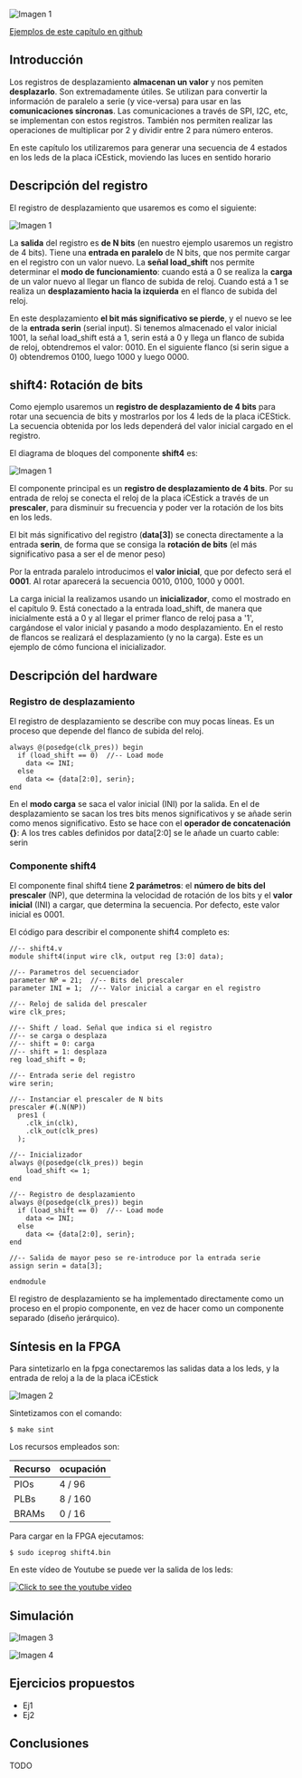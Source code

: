 ![Imagen 1](https://github.com/Obijuan/open-fpga-verilog-tutorial/raw/master/tutorial/T10-shif-register/images/shift4-2.png)

[Ejemplos de este capítulo en github](https://github.com/Obijuan/open-fpga-verilog-tutorial/tree/master/tutorial/T10-shif-register)

## Introducción
Los registros de desplazamiento **almacenan un valor** y nos pemiten **desplazarlo**. Son extremadamente útiles. Se utilizan para convertir la información de paralelo a serie (y vice-versa) para usar en las **comunicaciones síncronas**. Las comunicaciones a través de SPI, I2C, etc, se implementan con estos registros. También nos permiten realizar las operaciones de multiplicar por 2 y dividir entre 2 para número enteros.

En este capítulo los utilizaremos para generar una secuencia de 4 estados en los leds de la placa iCEstick, moviendo las luces en sentido horario

## Descripción del registro
El registro de desplazamiento que usaremos es como el siguiente:

![Imagen 1](https://github.com/Obijuan/open-fpga-verilog-tutorial/raw/master/tutorial/T10-shif-register/images/shift4-2.png)

La **salida** del registro es **de N bits** (en nuestro ejemplo usaremos un registro de 4 bits). Tiene una **entrada en paralelo** de N bits, que nos permite cargar en el registro con un valor nuevo. La **señal load_shift** nos permite determinar el **modo de funcionamiento**: cuando está a 0 se realiza la **carga** de un valor nuevo al llegar un flanco de subida de reloj. Cuando está a 1 se realiza un **desplazamiento hacia la izquierda** en el flanco de subida del reloj.

En este desplazamiento **el bit más significativo se pierde**, y el nuevo se lee de la **entrada serin** (serial input). Si tenemos almacenado el valor inicial 1001, la señal load_shift está a 1, serin está a 0 y llega un flanco de subida de reloj, obtendremos el valor:  0010.  En el siguiente flanco (si serin sigue a 0) obtendremos 0100, luego 1000 y luego 0000.

## shift4: Rotación de bits

Como ejemplo usaremos un **registro de desplazamiento de 4 bits** para rotar una secuencia de bits y mostrarlos por los 4 leds de la placa iCEStick. La secuencia obtenida por los leds dependerá del valor inicial cargado en el registro.

El diagrama de bloques del componente **shift4** es:

![Imagen 1](https://github.com/Obijuan/open-fpga-verilog-tutorial/raw/master/tutorial/T10-shif-register/images/shift4-1.png)

El componente principal es un **registro de desplazamiento de 4 bits**. Por su entrada de reloj se conecta el reloj de la placa iCEstick a través de un **prescaler**, para disminuir su frecuencia y poder ver la rotación de los bits en los leds.

El bit más significativo del registro (**data[3]**) se conecta directamente a la entrada **serin**, de forma que se consiga la **rotación de bits** (el más significativo pasa a ser el de menor peso)

Por la entrada paralelo introducimos el **valor inicial**, que por defecto será el **0001**. Al rotar aparecerá la secuencia 0010, 0100, 1000 y 0001.

La carga inicial la realizamos usando un **inicializador**, como el mostrado en el capítulo 9. Está conectado a la entrada load_shift, de manera que inicialmente está a 0 y al llegar el primer flanco de reloj pasa a '1', cargándose el valor inicial y pasando a modo desplazamiento. En el resto de flancos se realizará el desplazamiento (y no la carga).  Este es un ejemplo de cómo funciona el inicializador.


## Descripción del hardware

### Registro de desplazamiento

El registro de desplazamiento se describe con muy pocas líneas. Es un proceso que depende del flanco de subida del reloj. 

    always @(posedge(clk_pres)) begin
      if (load_shift == 0)  //-- Load mode
        data <= INI;
      else
        data <= {data[2:0], serin};
    end

En el **modo carga** se saca el valor inicial (INI) por la salida. En el de desplazamiento se sacan los tres bits menos significativos y se añade serin como menos significativo. Esto se hace con el **operador de concatenación {}**: A los tres cables definidos por data[2:0] se le añade un cuarto cable: serin

### Componente shift4

El componente final shift4 tiene **2 parámetros**: el **número de bits del prescaler** (NP), que determina la velocidad de rotación de los bits y el **valor inicial** (INI) a cargar, que determina la secuencia. Por defecto, este valor inicial es 0001.

El código para describir el componente shift4 completo es:

    //-- shift4.v
    module shift4(input wire clk, output reg [3:0] data);
    
    //-- Parametros del secuenciador
    parameter NP = 21;  //-- Bits del prescaler
    parameter INI = 1;  //-- Valor inicial a cargar en el registro
    
    //-- Reloj de salida del prescaler
    wire clk_pres;
    
    //-- Shift / load. Señal que indica si el registro
    //-- se carga o desplaza
    //-- shift = 0: carga
    //-- shift = 1: desplaza
    reg load_shift = 0;
    
    //-- Entrada serie del registro
    wire serin;
    
    //-- Instanciar el prescaler de N bits
    prescaler #(.N(NP))
      pres1 (
        .clk_in(clk),
        .clk_out(clk_pres)
      );
    
    //-- Inicializador
    always @(posedge(clk_pres)) begin
        load_shift <= 1;
    end
    
    //-- Registro de desplazamiento
    always @(posedge(clk_pres)) begin
      if (load_shift == 0)  //-- Load mode
        data <= INI;
      else
        data <= {data[2:0], serin};
    end
    
    //-- Salida de mayor peso se re-introduce por la entrada serie
    assign serin = data[3];
    
    endmodule

El registro de desplazamiento se ha implementado directamente como un proceso en el propio componente, en vez de hacer como un componente separado (diseño jerárquico).

## Síntesis en la FPGA

Para sintetizarlo en la fpga conectaremos las salidas data a los leds, y la entrada de reloj a la de la placa iCEstick

![Imagen 2](https://github.com/Obijuan/open-fpga-verilog-tutorial/raw/master/tutorial/T10-shif-register/images/shift4-3.png)

Sintetizamos con el comando:

    $ make sint

Los recursos empleados son:

| Recurso  | ocupación
|----------|-----------
|PIOs      | 4 / 96
|PLBs      | 8 / 160
|BRAMs     | 0 / 16

Para cargar en la FPGA ejecutamos:

    $ sudo iceprog shift4.bin

En este vídeo de Youtube se puede ver la salida de los leds:

[![Click to see the youtube video](http://img.youtube.com/vi/JgwFiXQobi4/0.jpg)](https://www.youtube.com/watch?v=JgwFiXQobi4)

## Simulación

![Imagen 3]()

![Imagen 4]()

## Ejercicios propuestos
* Ej1
* Ej2

## Conclusiones
TODO




